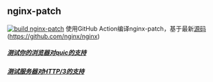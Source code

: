 ## nginx-patch
[![build nginx-patch](https://github.com/rosebe/nginx-patch/actions/workflows/build-patch.yml/badge.svg)](https://github.com/rosebe/nginx-patch/actions/workflows/build-patch.yml)
使用GitHub Action编译nginx-patch，基于最新[源码](https://github.com/nginx/nginx) (https://github.com/nginx/nginx)

##### [测试你的浏览器对quic的支持](https://quic.nginx.org/quic.html)
##### [测试服务器对HTTP/3的支持](https://http3check.net)
